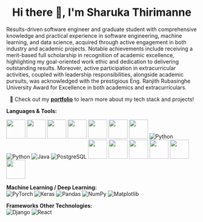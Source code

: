 <div align="center">
<h1>Hi there 👋, I'm Sharuka Thirimanne</h1>
</div>
              
Results-driven software engineer and graduate student with comprehensive knowledge and practical experience in software engineering, machine learning, and data science, acquired through active engagement in both industry and academic projects. Notable achievements include receiving a merit-based full scholarship in recognition of academic excellence, highlighting my goal-oriented work ethic and dedication to delivering outstanding results. Moreover, active participation in extracurricular activities, coupled with leadership responsibilities, alongside academic pursuits, was acknowledged with the prestigious Eng. Ranjith Rubasinghe University Award for Excellence in both academics and extracurriculars.

<p align="center">
  🚀 Check out my <a href="https://sharukat.vercel.app" target="_blank"><b>portfolio</b></a> to learn more about my tech stack and projects!
</p>

**Languages & Tools:**  

<img height="50" src="https://raw.githubusercontent.com/marwin1991/profile-technology-icons/refs/heads/main/icons/go.png">
<img height="50" src="https://raw.githubusercontent.com/marwin1991/profile-technology-icons/refs/heads/main/icons/python.png">
<img height="50" src="https://raw.githubusercontent.com/marwin1991/profile-technology-icons/refs/heads/main/icons/typescript.png">
<img height="50" src="https://raw.githubusercontent.com/marwin1991/profile-technology-icons/refs/heads/main/icons/c++.png">

<img height="50" src="https://raw.githubusercontent.com/marwin1991/profile-technology-icons/refs/heads/main/icons/mongodb.png">
<img height="50" src="https://raw.githubusercontent.com/marwin1991/profile-technology-icons/refs/heads/main/icons/redis.png">
<img height="50" src="https://raw.githubusercontent.com/marwin1991/profile-technology-icons/refs/heads/main/icons/docker.png">

<img alt="Python" src="https://img.shields.io/badge/python-%2314354C.svg?style=for-the-badge&logo=python&logoColor=white"/>
<img alt="Python" src="https://img.shields.io/badge/python-%2314354C.svg?style=for-the-badge&logo=python&logoColor=white"/>
<img alt="Java" src="https://img.shields.io/badge/java-%23ED8B00.svg?style=for-the-badge&logo=java&logoColor=white"/>
<img alt="PostgreSQL" src="https://img.shields.io/badge/postgres-%23316192.svg?style=for-the-badge&logo=postgresql&logoColor=white"/>

<img height="50" src="https://raw.githubusercontent.com/marwin1991/profile-technology-icons/refs/heads/main/icons/flask.png">
<img height="50" src="https://raw.githubusercontent.com/marwin1991/profile-technology-icons/refs/heads/main/icons/next_js.png">
<img height="50" src="https://raw.githubusercontent.com/marwin1991/profile-technology-icons/refs/heads/main/icons/git.png">
<img height="50" src="https://raw.githubusercontent.com/marwin1991/profile-technology-icons/refs/heads/main/icons/rest.png">

<img height="50" src="https://raw.githubusercontent.com/marwin1991/profile-technology-icons/refs/heads/main/icons/ci_cd.png">
<img height="50" src="https://raw.githubusercontent.com/marwin1991/profile-technology-icons/refs/heads/main/icons/pandas.png">


**Machine Learning / Deep Learning:**  
<img alt="PyTorch" src="https://img.shields.io/badge/PyTorch-%23EE4C2C.svg?style=for-the-badge&logo=PyTorch&logoColor=white"/>
<img alt="Keras" src="https://img.shields.io/badge/Keras-%23D00000.svg?style=for-the-badge&logo=Keras&logoColor=white"/>
<img alt="Pandas" src="https://img.shields.io/badge/pandas-%23150458.svg?style=for-the-badge&logo=pandas&logoColor=white"/>
<img alt="NumPy" src="https://img.shields.io/badge/numpy-%23013243.svg?style=for-the-badge&logo=numpy&logoColor=white"/>
<img alt="Matplotlib" src="https://img.shields.io/badge/Matplotlib-%23ffffff.svg?style=for-the-badge&logo=Matplotlib&logoColor=black"/>
 
**Frameworks Other Technologies:**   
<img alt="Django" src="https://img.shields.io/badge/django-%23092E20.svg?style=for-the-badge&logo=django&logoColor=white"/>
<img alt="React" src="https://img.shields.io/badge/react-%2320232a.svg?style=for-the-badge&logo=react&logoColor=%2361DAFB"/>
